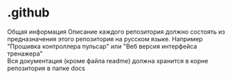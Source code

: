 # .github
Общая информация
Описание каждого репозитория должно состоять из предназначения этого репозитория на русском языке. Например "Прошивка контроллера пульсар" или "Веб версия интерфейса тренажера" \
Вся документация (кроме файла readme) должна хранится в корне репозитория в папке docs
